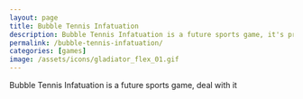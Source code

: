 ```yaml
---
layout: page
title: Bubble Tennis Infatuation
description: Bubble Tennis Infatuation is a future sports game, it's pretty cool yo
permalink: /bubble-tennis-infatuation/
categories: [games]
image: /assets/icons/gladiator_flex_01.gif
---
```


Bubble Tennis Infatuation is a future sports game, deal with it
